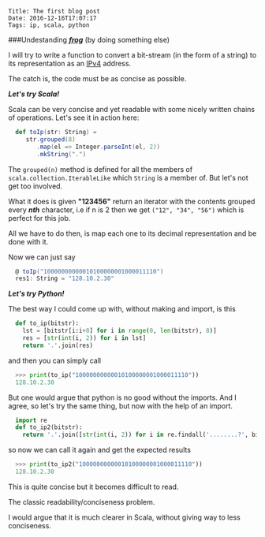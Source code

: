     Title: The first blog post
    Date: 2016-12-16T17:07:17
    Tags: ip, scala, python

###Undestanding [***frog***][1] (by doing something else)

I will try to write a function to convert a bit-stream (in the form of a string)
to its representation as an [IPv4][2] address.

The catch is, the code must be as concise as possible.

<!-- more -->

***Let's try Scala!***

Scala can be very concise and yet readable with some nicely
written chains of operations. Let's see it in action here:

```scala
  def toIp(str: String) =
     str.grouped(8)
        .map(el => Integer.parseInt(el, 2))
        .mkString(".")   
```

The ```grouped(n)``` method is defined for all the members of ```scala.collection.IterableLike```
which ```String``` is a member of. But let's not get too involved.

What it does is given **"123456"** return an iterator with the contents grouped every ***nth***
character, i.e if n is 2 then we get ```("12", "34", "56")``` which is perfect for this job.

All we have to do then, is map each one to its decimal representation and be done with it.

Now we can just say

```scala
  @ toIp("10000000000010100000001000011110")
  res1: String = "128.10.2.30"
```

***Let's try Python!***

The best way I could come up with, without making and import, is this

```python
  def to_ip(bitstr):
    lst = [bitstr[i:i+8] for i in range(0, len(bitstr), 8)]
    res = [str(int(i, 2)) for i in lst]
    return '.'.join(res)
```

and then you can simply call

```python
  >>> print(to_ip("10000000000010100000001000011110"))
  128.10.2.30
```

But one would argue that python is no good without the imports.
And I agree, so let's try the same thing, but now with the help of an import.

```python
  import re
  def to_ip2(bitstr):
    return '.'.join([str(int(i, 2)) for i in re.findall('........?', bitstr)])
```

so now we can call it again and get the expected results

```python
  >>> print(to_ip2("10000000000010100000001000011110"))
  128.10.2.30
```

This is quite concise but it becomes difficult to read.

The classic readability/conciseness problem.

I would argue that it is much clearer in Scala, without giving way to less conciseness.


[1]: https://github.com/greghendershott/frog
[2]: https://en.wikipedia.org/wiki/IP_address#IPv4_addresses
